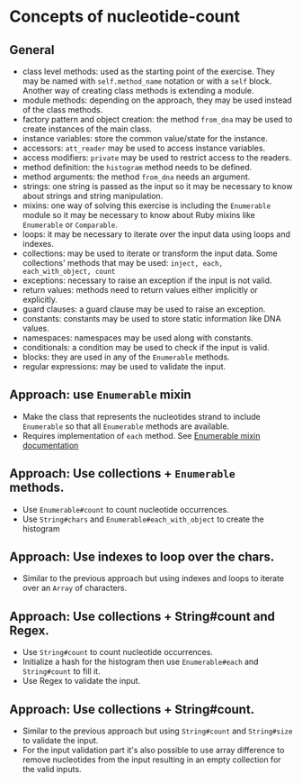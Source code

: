 # Concepts of nucleotide-count

## General

- class level methods: used as the starting point of the exercise. They may be named with `self.method_name` notation or with a `self` block. Another way of creating class methods is extending a module.
- module methods: depending on the approach, they may be used instead of the class methods.
- factory pattern and object creation: the method `from_dna` may be used to create instances of the main class.
- instance variables: store the common value/state for the instance.
- accessors: `att_reader` may be used to access instance variables.
- access modifiers: `private` may be used to restrict access to the readers.
- method definition: the `histogram` method needs to be defined.
- method arguments: the method `from_dna` needs an argument.
- strings: one string is passed as the input so it may be necessary to know about strings and string manipulation.
- mixins: one way of solving this exercise is including the `Enumerable` module so it may be necessary to know about Ruby mixins like `Enumerable` or `Comparable`.
- loops: it may be necessary to iterate over the input data using loops and indexes.
- collections: may be used to iterate or transform the input data. Some collections' methods that may be used: `inject, each, each_with_object, count`
- exceptions: necessary to raise an exception if the input is not valid.
- return values: methods need to return values either implicitly or explicitly.
- guard clauses: a guard clause may be used to raise an exception.
- constants: constants may be used to store static information like DNA values.
- namespaces: namespaces may be used along with constants.
- conditionals: a condition may be used to check if the input is valid.
- blocks: they are used in any of the `Enumerable` methods.
- regular expressions: may be used to validate the input.

## Approach: use `Enumerable` mixin

- Make the class that represents the nucleotides strand to include `Enumerable` so that all `Enumerable` methods are available.
- Requires implementation of `each` method. See [Enumerable mixin documentation](https://ruby-doc.org/core-2.7.0/Enumerable.html)

## Approach: Use collections + `Enumerable` methods.

- Use `Enumerable#count` to count nucleotide occurrences.
- Use `String#chars` and `Enumerable#each_with_object` to create the histogram

## Approach: Use indexes to loop over the chars.

- Similar to the previous approach but using indexes and loops to iterate over an `Array` of characters.

## Approach: Use collections + String#count and Regex.

- Use `String#count` to count nucleotide occurrences.
- Initialize a hash for the histogram then use `Enumerable#each` and `String#count` to fill it.
- Use Regex to validate the input.

## Approach: Use collections + String#count.
- Similar to the previous approach but using `String#count` and `String#size` to validate the input.
- For the input validation part it's also possible to use array difference to remove nucleotides from the input resulting in an empty collection for the valid inputs.

